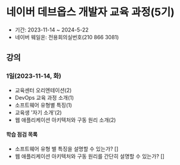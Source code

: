 # 네이버 데브옵스 개발자 교육 과정(5기)

* 기간: 2023-11-14 ~ 2024-5-22
* 네이버 웨일온: 전용회의실번호(210 866 3081)

## 강의

### 1일(2023-11-14, 화)

* 교육센터 오리엔테이션(2)
* DevOps 교육 과정 소개(1)
* 소프트웨어 유형별 특징(1)
* 교육생 '자기 소개'(2)
* 웹 애플리케이션 아키텍처와 구동 원리 소개(2)

#### 학습 점검 목록

* 소프트웨어 유형 별 특징을 설명할 수 있는가? []
* 웹 애플리케이션 아키텍처와 구동 원리를 간단히 설명할 수 있는가? []


